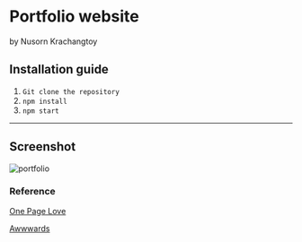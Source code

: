 # Portfolio website

by Nusorn Krachangtoy

## Installation guide

1. `Git clone the repository`
2. `npm install`
3. `npm start`

---

## Screenshot

![portfolio](https://i.imgur.com/auyWthP.jpg)

### Reference

[One Page Love](https://onepagelove.com/)

[Awwwards](https://www.awwwards.com/)
